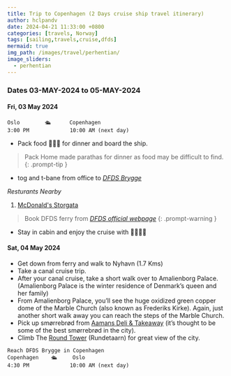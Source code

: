 ```yaml
---
title: Trip to Copenhagen (2 Days cruise ship travel itinerary)
author: hclpandv
date: 2024-04-21 11:33:00 +0800
categories: [travels, Norway]
tags: [sailing,travels,cruise,dfds]
mermaid: true
img_path: /images/travel/perhentian/
image_sliders:
  - perhentian
---
```


### Dates 03-MAY-2024 to 05-MAY-2024

#### Fri, 03 May 2024

```
Oslo        🛳️      Copenhagen 
3:00 PM             10:00 AM (next day)   
```  

* Pack food 🍵🍔🍟 for dinner and board the ship.

> Pack Home made parathas for dinner as food may be difficult to find.
{: .prompt-tip }

* tog and t-bane from office to [*DFDS Brygge*](https://g.co/kgs/ZAaTQB9)

*Resturants Nearby* 

1. [McDonald's Storgata](https://g.co/kgs/Vx3xdcu)


> Book DFDS ferry from [*DFDS official webpage*](https://www.dfds.com/nb-no)
{: .prompt-warning }


* Stay in cabin and enjoy the cruise with 🍜🍕🍻🍷


#### Sat, 04 May 2024

* Get down from ferry and walk to Nyhavn (1.7 Kms)
* Take a canal cruise trip. 
* After your canal cruise, take a short walk over to Amalienborg Palace. (Amalienborg Palace is the winter residence of Denmark’s queen and her family)
* From Amalienborg Palace, you’ll see the huge oxidized green copper dome of the Marble Church (also known as Frederiks Kirke). Again, just another short walk away you can reach the steps of the Marble Church.
* Pick up smørrebrød from [Aamans Deli & Takeaway](https://maps.app.goo.gl/tJraZe3N7Z6ZXWyN8) (it’s thought to be some of the best smørrebrød in the city). 
* Climb The [Round Tower](https://g.co/kgs/b7KdEpz) (Rundetaarn) for great view of the city.
```
Reach DFDS Brygge in Copenhagen
Copenhagen    🛳️     Oslo 
4:30 PM             10:00 AM (next day)   
```  
